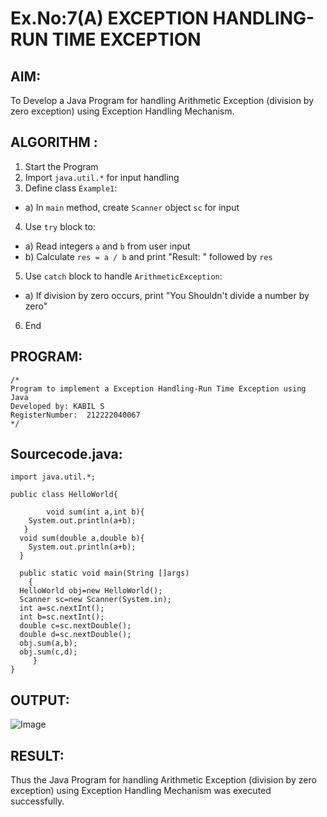# Ex.No:7(A)           EXCEPTION HANDLING-RUN TIME EXCEPTION
## AIM:
  To Develop a Java Program for handling Arithmetic Exception (division by zero exception) using Exception Handling Mechanism.

## ALGORITHM :
1.  Start the Program
2.	Import `java.util.*` for input handling
3.	Define class `Example1`:
-	a) In `main` method, create `Scanner` object `sc` for input
4.	Use `try` block to:
-	a) Read integers `a` and `b` from user input
-	b) Calculate `res = a / b` and print "Result: " followed by `res`
5.	Use `catch` block to handle `ArithmeticException`:
-	a) If division by zero occurs, print "You Shouldn't divide a number by zero"
6.	End







## PROGRAM:
 ```
/*
Program to implement a Exception Handling-Run Time Exception using Java
Developed by: KABIL S
RegisterNumber:  212222040067
*/
```

## Sourcecode.java:

```
import java.util.*;

public class HelloWorld{

        void sum(int a,int b){
    System.out.println(a+b);
   }
  void sum(double a,double b){
    System.out.println(a+b);
  }

  public static void main(String []args)
    {
  HelloWorld obj=new HelloWorld();
  Scanner sc=new Scanner(System.in);
  int a=sc.nextInt();
  int b=sc.nextInt();
  double c=sc.nextDouble();
  double d=sc.nextDouble();
  obj.sum(a,b);
  obj.sum(c,d);
     }
}
```
## OUTPUT:

![Image](https://github.com/user-attachments/assets/3d5e4e80-85d4-43cf-970b-668e4a09adf3)

## RESULT:
Thus the Java Program for handling Arithmetic Exception (division by zero exception) using Exception Handling Mechanism was executed successfully.

